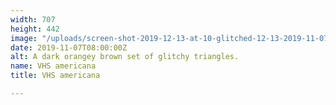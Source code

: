 ```yaml
---
width: 707
height: 442
image: "/uploads/screen-shot-2019-12-13-at-10-glitched-12-13-2019-11-07-28-pm-a.png"
date: 2019-11-07T08:00:00Z
alt: A dark orangey brown set of glitchy triangles.
name: VHS americana
title: VHS americana

---
```

